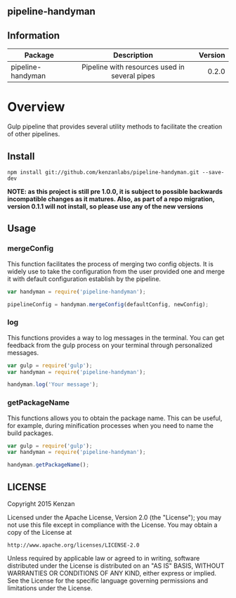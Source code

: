 ## pipeline-handyman


## Information

| Package       | Description   | Version|
| ------------- |:-------------:| -----:|
| pipeline-handyman| Pipeline with resources used in several pipes | 0.2.0 |

# Overview

Gulp pipeline that provides several utility methods to facilitate the creation of other pipelines.

## Install

`npm install git://github.com/kenzanlabs/pipeline-handyman.git --save-dev`

**NOTE: as this project is still pre 1.0.0, it is subject to possible backwards incompatible changes as it matures.
Also, as part of a repo migration, version 0.1.1 will not install, so please use any of the new versions**

## Usage

### mergeConfig

This function facilitates the process of merging two config objects. It is widely use to take the configuration from the 
user provided one and merge it with default configuration establish by the pipeline.

```javascript
var handyman = require('pipeline-handyman');

pipelineConfig = handyman.mergeConfig(defaultConfig, newConfig);

```

### log

This functions provides a way to log messages in the terminal. You can get feedback from the gulp process on your terminal through personalized messages.

```javascript
var gulp = require('gulp');
var handyman = require('pipeline-handyman');

handyman.log('Your message');
```

### getPackageName

This functions allows you to obtain the package name. This can be useful, for example, during minification processes when you need to name the build packages.

```javascript
var gulp = require('gulp');
var handyman = require('pipeline-handyman');

handyman.getPackageName();
```


## LICENSE
Copyright 2015 Kenzan

Licensed under the Apache License, Version 2.0 (the "License");
you may not use this file except in compliance with the License.
You may obtain a copy of the License at

    http://www.apache.org/licenses/LICENSE-2.0

Unless required by applicable law or agreed to in writing, software
distributed under the License is distributed on an "AS IS" BASIS,
WITHOUT WARRANTIES OR CONDITIONS OF ANY KIND, either express or implied.
See the License for the specific language governing permissions and
limitations under the License.
